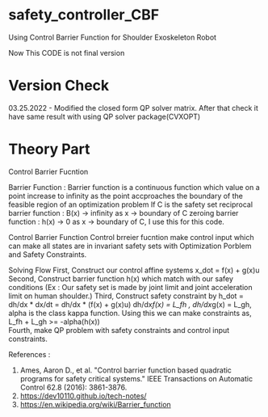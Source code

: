 # safety_controller_CBF

Using Control Barrier Function for Shoulder Exoskeleton Robot

Now This CODE is not final version




# Version Check
03.25.2022 - Modified the closed form QP solver matrix. After that check it have same result with using QP solver package(CVXOPT)


# Theory Part

Control Barrier Fucntion

Barrier Function : Barrier function is a continuous function which value on a point increase to infinity as the point accproaches the boundary of the feasible region of an optimization problem
If C is the safety set
reciprocal barrier function : B(x) -> infinity as x -> boundary of C
zeroing barrier function : h(x) -> 0 as x -> boundary of C, I use this for this code.

Control Barrier Function 
Control brreier fucntion make control input which can make all states are in invariant safety sets with Optimization Porblem and Safety Constraints.

Solving Flow
First, Construct our control affine systems x_dot  = f(x) + g(x)u
Second, Construct barrier function h(x) which match with our safey conditions (Ex : Our safety set is made by joint limit and joint acceleration limit on human shoulder.)
Third, Construct safety constraint by h_dot = dh/dx * dx/dt = dh/dx * (f(x) + g(x)u)
dh/dx*f(x) = L_fh , dh/dx*g(x) = L_gh, alpha is the class kappa function.
Using this we can make constraints as, L_fh + L_gh >= -alpha(h(x))   
Fourth, make QP problem with safety constraints and control input constraints.



References : 
1) Ames, Aaron D., et al. "Control barrier function based quadratic programs for safety critical systems." IEEE Transactions on Automatic Control 62.8 (2016): 3861-3876.
2) https://dev10110.github.io/tech-notes/
3) https://en.wikipedia.org/wiki/Barrier_function
